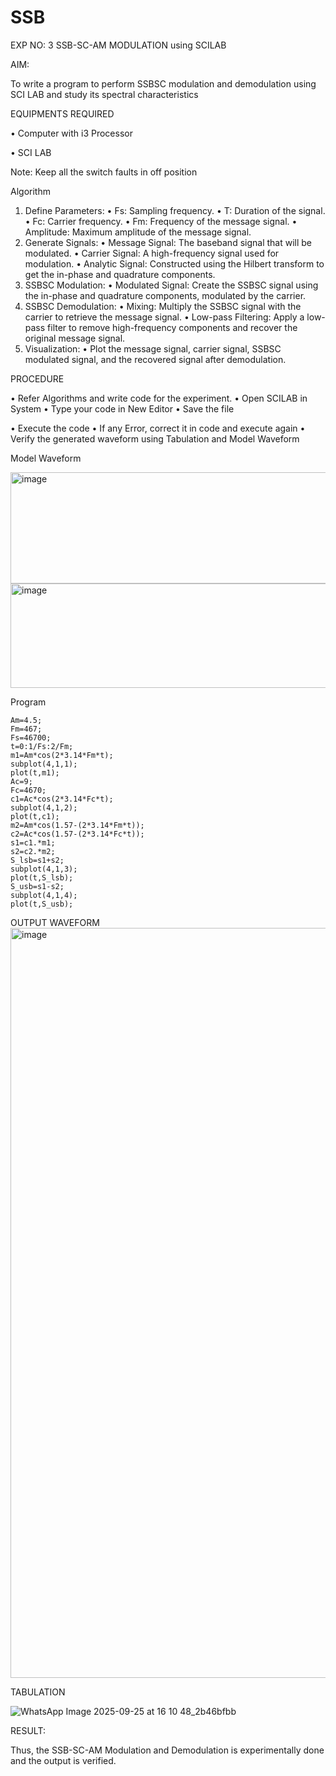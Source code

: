 # SSB

EXP NO: 3	SSB-SC-AM MODULATION using SCILAB

AIM:

To write a program to perform SSBSC modulation and demodulation using SCI LAB and study its spectral characteristics

EQUIPMENTS REQUIRED

•	Computer with i3 Processor

•	SCI LAB

Note: Keep all the switch faults in off position


Algorithm
1.	Define Parameters:
•	Fs: Sampling frequency.
•	T: Duration of the signal.
•	Fc: Carrier frequency.
•	Fm: Frequency of the message signal.
•	Amplitude: Maximum amplitude of the message signal.
2.	Generate Signals:
•	Message Signal: The baseband signal that will be modulated.
•	Carrier Signal: A high-frequency signal used for modulation.
•	Analytic Signal: Constructed using the Hilbert transform to get the in-phase and quadrature components.
3.	SSBSC Modulation:
•	Modulated Signal: Create the SSBSC signal using the in-phase and quadrature components, modulated by the carrier.
4.	SSBSC Demodulation:
•	Mixing: Multiply the SSBSC signal with the carrier to retrieve the message signal.
•	Low-pass Filtering: Apply a low-pass filter to remove high-frequency components and recover the original message signal.
5.	Visualization:
•	Plot the message signal, carrier signal, SSBSC modulated signal, and the recovered signal after demodulation.


PROCEDURE

•	Refer Algorithms and write code for the experiment.
•	Open SCILAB in System
•	Type your code in New Editor
•	Save the file
 
•	Execute the code
•	If any Error, correct it in code and execute again
•	Verify the generated waveform using Tabulation and Model Waveform

Model Waveform

<img width="704" height="178" alt="image" src="https://github.com/user-attachments/assets/32ee29b3-0d95-4192-9762-972d50c05c90" />
<img width="706" height="167" alt="image" src="https://github.com/user-attachments/assets/bff0d8fd-d679-444e-af37-0b34585853c1" />

Program
```
Am=4.5;
Fm=467;
Fs=46700;
t=0:1/Fs:2/Fm;
m1=Am*cos(2*3.14*Fm*t);
subplot(4,1,1);
plot(t,m1);
Ac=9;
Fc=4670;
c1=Ac*cos(2*3.14*Fc*t);
subplot(4,1,2);
plot(t,c1);
m2=Am*cos(1.57-(2*3.14*Fm*t));
c2=Ac*cos(1.57-(2*3.14*Fc*t));
s1=c1.*m1;
s2=c2.*m2;
S_lsb=s1+s2;
subplot(4,1,3);
plot(t,S_lsb);
S_usb=s1-s2;
subplot(4,1,4);
plot(t,S_usb);
```
OUTPUT WAVEFORM
<img width="1920" height="1200" alt="image" src="https://github.com/user-attachments/assets/61c71ca5-ad0f-4595-8a58-02857971c9fc" />

TABULATION



![WhatsApp Image 2025-09-25 at 16 10 48_2b46bfbb](https://github.com/user-attachments/assets/84e3dc11-ae38-4eaf-96e3-47d6de047e6b)






RESULT:

Thus, the SSB-SC-AM Modulation and Demodulation is experimentally done and the output is verified.





